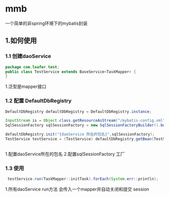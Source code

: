 # mmb
一个简单的非spring环境下的mybatis封装

## 1.如何使用

### 1.1 创建daoService

```java
package com.loafer.test;
public class TestService extends BaseService<TaskMapper> {
}

```
1.泛型是mapper接口
### 1.2 配置 DefaultDbRegistry

```java
DefaultDbRegistry defaultDbRegistry = DefaultDbRegistry.instance;

InputStream is = Object.class.getResourceAsStream("/mybatis-config.xml");
SqlSessionFactory sqlSessionFactory = new SqlSessionFactoryBuilder().build(is);

defaultDbRegistry.init("{daoService 所在的包名}",sqlSessionFactory);
TestService testService = (TestService) defaultDbRegistry.getBean(TestService.class);
 
```
1.配置daoService所在的包名
2.配置sqlSessionFactory 工厂
### 1.3 使用

```java
 testService.run(TaskMapper::initTask).forEach(System.err::println);
```
1.所有daoService run方法 会传入一个mapper并自动关闭和提交 session
